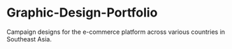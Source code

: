 # Graphic-Design-Portfolio
Campaign designs for the e-commerce platform across various countries in Southeast Asia.
